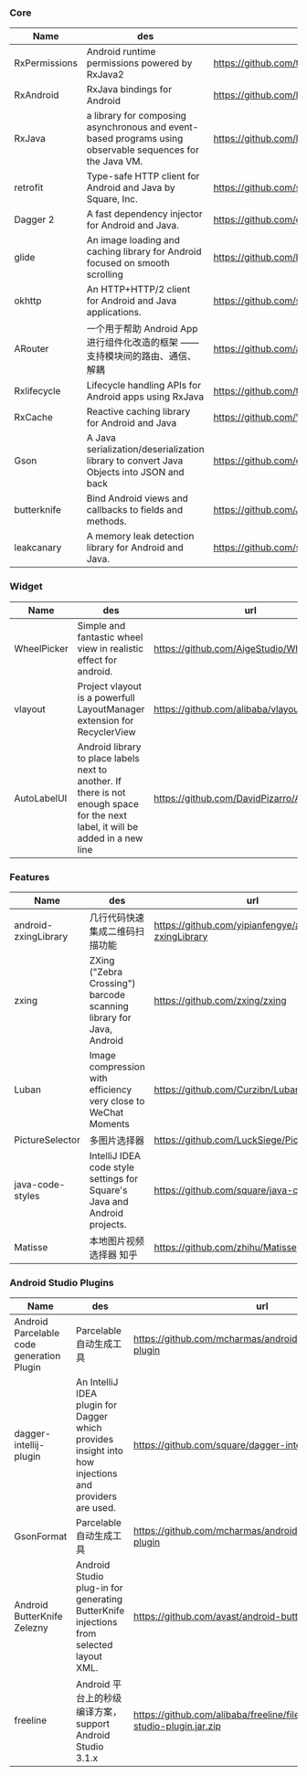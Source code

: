 
### Core

| Name        | des  |  url |
| --------   | -----  | ---- |
| RxPermissions     | Android runtime permissions powered by RxJava2|  https://github.com/tbruyelle/RxPermissions     |
| RxAndroid     | RxJava bindings for Android|  https://github.com/ReactiveX/RxAndroid     |
| RxJava     |a library for composing asynchronous and event-based programs using observable sequences for the Java VM.|  https://github.com/ReactiveX/RxJava     |
| retrofit     |Type-safe HTTP client for Android and Java by Square, Inc.|  https://github.com/square/retrofit     |
| Dagger 2     | A fast dependency injector for Android and Java.|  https://github.com/google/dagger     |
| glide     | An image loading and caching library for Android focused on smooth scrolling|  https://github.com/bumptech/glide    |
| okhttp     | An HTTP+HTTP/2 client for Android and Java applications. |  https://github.com/square/okhttp    |
| ARouter     | 一个用于帮助 Android App 进行组件化改造的框架 —— 支持模块间的路由、通信、解耦 |  https://github.com/alibaba/ARouter    |
| Rxlifecycle  | Lifecycle handling APIs for Android apps using RxJava |  https://github.com/trello/RxLifecycle    |
| RxCache  | Reactive caching library for Android and Java |  https://github.com/VictorAlbertos/RxCache    |
| Gson  | A Java serialization/deserialization library to convert Java Objects into JSON and back |  https://github.com/google/gson    |
| butterknife  | Bind Android views and callbacks to fields and methods. |  https://github.com/JakeWharton/butterknife    |
| leakcanary  | A memory leak detection library for Android and Java. |  https://github.com/square/leakcanary    |








### Widget


| Name        | des  |  url |
| --------   | -----  | ---- |
| WheelPicker     | Simple and fantastic wheel view in realistic effect for android.|  https://github.com/AigeStudio/WheelPicker     |
| vlayout     | Project vlayout is a powerfull LayoutManager extension for RecyclerView|  https://github.com/alibaba/vlayout     |
| AutoLabelUI |  Android library to place labels next to another. If there is not enough space for the next label, it will be added in a new line |    https://github.com/DavidPizarro/AutoLabelUI   |


### Features


| Name        | des  |  url |
| --------   | -----  | ---- |
| android-zxingLibrary     | 几行代码快速集成二维码扫描功能|  https://github.com/yipianfengye/android-zxingLibrary     |
| zxing     | ZXing ("Zebra Crossing") barcode scanning library for Java, Android| https://github.com/zxing/zxing    |
| Luban     |Image compression with efficiency very close to WeChat Moments|  https://github.com/Curzibn/Luban     |
| PictureSelector     |多图片选择器|  https://github.com/LuckSiege/PictureSelector     |
| java-code-styles     |IntelliJ IDEA code style settings for Square's Java and Android projects.|  https://github.com/square/java-code-styles     |
| Matisse| 本地图片视频选择器 知乎| https://github.com/zhihu/Matisse|
 


### Android Studio Plugins
| Name        | des  |  url |
| --------   | -----  | ---- |
| Android Parcelable code generation Plugin     | Parcelable自动生成工具|  https://github.com/mcharmas/android-parcelable-intellij-plugin     |
| dagger-intellij-plugin     | An IntelliJ IDEA plugin for Dagger which provides insight into how injections and providers are used.|  https://github.com/square/dagger-intellij-plugin     |
| GsonFormat     | Parcelable自动生成工具|  https://github.com/mcharmas/android-parcelable-intellij-plugin     |
| Android ButterKnife Zelezny     | Android Studio plug-in for generating ButterKnife injections from selected layout XML.|  https://github.com/avast/android-butterknife-zelezny     |
| freeline     | Android 平台上的秒级编译方案，support Android Studio 3.1.x|  https://github.com/alibaba/freeline/files/1978716/freeline-studio-plugin.jar.zip     |



